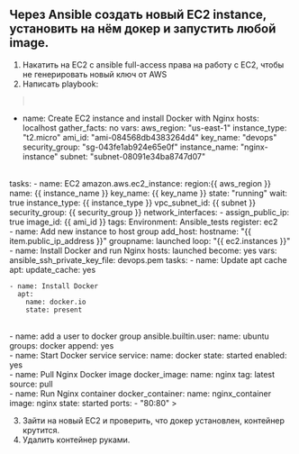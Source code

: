 ## Через Ansible создать новый EC2 instance, установить на нём докер и запустить любой image.

1. Накатить на EC2 с ansible full-access права на работу с EC2, чтобы не генерировать новый ключ от AWS
2. Написать playbook:
> <pre>
- name: Create EC2 instance and install Docker with Nginx
  hosts: localhost
  gather_facts: no
  vars:
    aws_region: "us-east-1"
    instance_type: "t2.micro"
    ami_id: "ami-084568db4383264d4"
    key_name: "devops"
    security_group: "sg-043fe1ab924e65e0f"
    instance_name: "nginx-instance"
    subnet: "subnet-08091e34ba8747d07"
<br>
  tasks:
    - name: EC2
      amazon.aws.ec2_instance:
        region:{{ aws_region }}
        name: {{ instance_name }}
        key_name: {{ key_name }}
        state: "running"
        wait: true
        instance_type: {{ instance_type }}
        vpc_subnet_id: {{ subnet }}
        security_group: {{ security_group }}
        network_interfaces:
          - assign_public_ip: true
        image_id: {{ ami_id }}
        tags:
          Environment: Ansible_tests
      register: ec2
<br>
    - name: Add new instance to host group
      add_host:
        hostname: "{{ item.public_ip_address }}"
        groupname: launched
      loop: "{{ ec2.instances }}"
    <br> 
- name: Install Docker and run Nginx
  hosts: launched
  become: yes
  vars:
       ansible_ssh_private_key_file: devops.pem
  tasks:
    - name: Update apt cache
      apt:
        update_cache: yes

    - name: Install Docker
      apt:
        name: docker.io
        state: present
<br>
    - name: add a user to docker group
      ansible.builtin.user:
        name: ubuntu
        groups: docker
        append: yes
<br>
    - name: Start Docker service
      service:
        name: docker
        state: started
        enabled: yes
<br>
    - name: Pull Nginx Docker image
      docker_image:
        name: nginx
        tag: latest
        source: pull
<br>
    - name: Run Nginx container
      docker_container:
        name: nginx_container
        image: nginx
        state: started
        ports:
          - "80:80"
> </pre>
   
3. Зайти на новый EC2 и проверить, что докер установлен, контейнер крутится.
4. Удалить контейнер руками.
